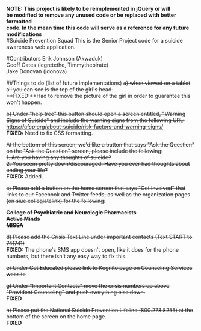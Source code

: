 **NOTE: This project is likely to be reimplemented in jQuery or will**  
**be modified to remove any unused code or be replaced with better formatted**  
**code. In the mean time this code will serve as a reference for any future**  
**modifications**  
#Suicide Prevention Squad
This is the Senior Project code for a suicide awareness web application.

#Contributors
Erik Johnson (Akwaduk)  
Geoff Gates (icgretethe, Timmythepirate)  
Jake Donovan (jdonova)  

##Things to do (list of future implementations)
~~a) when viewed on a tablet all you can see is the top of the girl's head.~~  
**FIXED:**Had to remove the picture of the girl in order to guarantee this won't happen.

~~b) Under "help tree" this button should open a screen entitled, "Warning Signs of Suicide" and include the warning signs from the following URL:   
<https://afsp.org/about-suicide/risk-factors-and-warning-signs/>~~  
**FIXED:** Need to fix CSS formatting.

~~At the bottom of this screen, we'd like a button that says "Ask the Question" on the "Ask the Question" screen, please include the following:~~  
~~1. Are you having any thoughts of suicide?~~  
~~2. You seem pretty down/discouraged. Have you ever had thoughts about ending your life?~~  
**FIXED:** Added.

~~c) Please add a button on the home screen that says "Get Involved" that links to our Facebook and Twitter feeds, as well as the organization pages (on siue collegiatelink) for the following:~~  

~~**College of Psychiatric and Neurologic Pharmacists**~~  
~~**Active Minds**~~  
~~**MISSA**~~  

~~d) Please add the Crisis Text Line under important contacts (Text START to 741741)~~  
**FIXED:** The phone's SMS app doesn't open, like it does for the phone numbers, but there isn't any easy way to fix this.

~~e) Under Get Educated please link to Kognito page on Counseling Services website~~  

~~g) Under "Important Contacts" move the crisis numbers up above "Provident Counseling" and push everything else down.~~  
**FIXED**

~~h) Please put the National Suicide Prevention Lifeline (800.273.8255) at the bottom of the screen on the home page.~~  
**FIXED**
